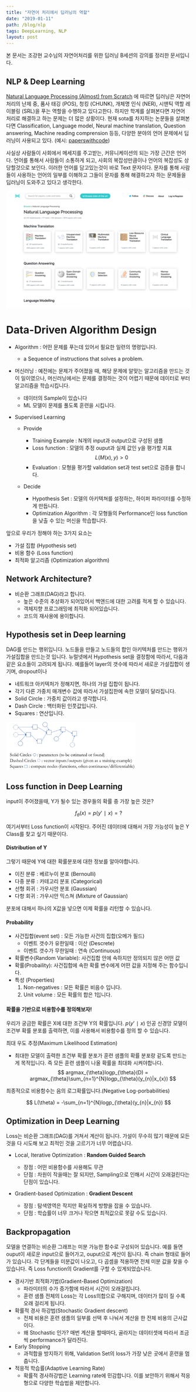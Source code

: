 ```yaml
---
title: "자연어 처리에서 딥러닝의 역할"
date: "2019-01-11"
path: /blog/nlp
tags: DeepLearning, NLP
layout: post
---
```


본 문서는 조강현 교수님의 자연어처리를 위한 딥러닝 B세션의 강의를 정리한 문서입니다.

## NLP & Deep Learning

[Natural Language Processing (Almost) from Scratch](http://www.jmlr.org/papers/volume12/collobert11a/collobert11a.pdf)  에 따르면 딥러닝은 자연어 처리의 난제 중, 품사 태깅 (POS), 청킹 (CHUNK), 개체명 인식 (NER), 시맨틱 역할 레이블링 (SRL)을 푸는 역할을 수행하고 있다고한다. 하지만 학계를 살펴본다면 자연어 처리로 해결하고 하는 문제는 더 많은 상황이다. 현재 sota를 차지하는 논문들을 살펴본다면  Classification, Language model, Neural machine translation, Question answering, Machine reading comprension 등등, 다양한 분야의 언어 문제에서 딥러닝이 사용되고 있다. (예시: [paperswithcode](https://paperswithcode.com/area/nlp))

사실상 사람들이 사회에서 메세지를 주고받는, 커뮤니케이션의 되는 가장 근간은 언어다. 언어를 통해서 사람들이 소통하게 되고, 사회의 복잡성만큼이나 언어의 복잡성도 상당할것으로 보인다. 이러한 언어를 담고있는것이 바로 Text 문자이다. 문자를 통해 사람들이 사용하는 언어의 일부를 이해하고 그들이 문자를 통해 해결하고자 하는 문제들을 딥러닝이 도와주고 있다고 생각한다.

<img src='../img/Sota.png'>

# Data-Driven Algorithm Design

- Algorithm : 어떤 문제를 푸는데 있어서 필요한 일련의 명령입니다.
    - a Sequence of instructions that solves a problem.

- 머신러닝 : 예전에는 문제가 주어졌을 때, 해당 문제에 알맞는 알고리즘을 만드는 것이 일이였으나, 머신러닝에서는 문제를 결정하는 것이 어렵기 때문에 데이터로 부터 알고리즘을 학습시킵니다.
    - 데이터의 Sample이 있습니다
    - ML 모델이 문제를 풀도록 훈련을 시킵니다.
    
- Supervised Learning
    - Provide
        - Training Example : N개의 input과 output으로 구성된 샘플
        - Loss function : 모델의 추정 ouput과 실제 값인 y을 평가할 지표 
        $$
        L(M(x),y) > 0
        $$
        - Evaluation : 모형을 평가할 validation set과 test set으로 검증을 합니다.
        
    - Decide
        - Hypothesis Set : 모델의 아키텍쳐를 설정하는, 하이퍼 파라미터를 수정하게 만듭니다.
        - Optimization Algorithm : 각 모형들의 Performance인 loss function을 낮출 수 있는 머신을 학습합니다.
        
앞으로 우리가 정해야 하는 3가지 요소는
- 가설 집합 (Hypothesis set)
- 비용 함수 (Loss function)
- 최적화 알고리즘 (Optimization algorithm)
    

## Network Architecture?

- 비순환 그래프(DAG)라고 합니다.
    - 높은 수준의 추상화가 되어있어서 백앤드에 대한 고려를 적게 할 수 있습니다.
    - 객체지향 프로그래밍에 최적화 되어있습니다.
    - 코드의 재사용에 용이합니다.

## Hypothesis set in Deep learning

DAG를 만드는 행위입니다. 노드들을 만들고 노드들의 합인 아키텍처를 만드는 행위가 가설집합을 만드는것 입니다. 뉴럴넷에서 Hypothesis set을 결정함에 따라서, 다음과 같은 요소들이 고려되게 됩니다. 예를들어 layer의 갯수에 따라서 새로운 가설집합이 생기며, dropout이나 
- 네트워크 아키텍처가 정해지면, 하나의 가설 집합이 됩니다.
- 각기 다른 가중치 매개변수 값에 따라서 가설집한에 속한 모델이 달라집니다. 
- Solid Circle : 가중치 값이라고 생각합니다.
- Dash Circle : 백터화된 인풋값입니다.
- Squares : 연산입니다. 

<img src='../img/graph.png' width=70%>

## Loss function in Deep Learning
input이 주어졌을때, Y가 될수 있는 경우들의 확률 중 가장 높은 것은?

$$
f_{\theta}(x) = p(y'∣x)= ?
$$

여기서부터 Loss function이 시작된다. 주어진 데이터에 대해서 가장 가능성이 높은 Y Class를 찾고 싶기 때문이다.

#### Distribution of Y

그렇기 때문에 Y에 대한 확률분포에 대한 정보를 알아야합니다.
- 이진 분류 : 베르누이 분포 (Bernoulli)
- 다중 분류 : 카테고리 분포 (Categorical)
- 선형 회귀 : 가우시안 분포 (Gaussian)
- 다항 회귀 : 가우시안 믹스쳐 (Mixture of Gaussian)

분포에 대해서 하나의 X값을 넣으면 이제 확률을 리턴할 수 있습니다.

#### Probability

- 사건집합(event set) : 모든 가능한 사건의 집합(오메가 필드)
    - 이벤트 갯수가 유한일때 : 이산 (Descrete)
    - 이벤트 갯수가 무한일때 : 연속 (Continuous)
- 확률변수(Random Variable): 사건집합 안에 속하지만 정의되지 않은 어떤 값
- 확률(Probaility): 사건집합에 속한 확률 변수에게 어떤 값을 지정해 주는 함수입니다.
- 특성 (Properties)
    1. Non-negatives : 모든 확률은 비음수 입니다.
    2. Unit volume : 모든 확률의 합은 1입니다.
    
####  확률을 기반으로 비용함수를 정의해보자!
우리가 궁금한 확률은 X에 대한 조건부 Y의 확률입니다. $p(y'∣x)$ 인공 신경망 모델이 조건부 확률 분포를 출력하면, 이를 사용해서 비용함수를 정의 할 수 있습니다.
<br>

최대 우도 추정(Maximum Likelihood Estimation)
- 최대한 모델이 출력한 조건부 확률 분포가 훈련 샘플의 확률 분포랑 같도록 만드는게 목적입니다. 즉 모든 훈련 샘플이 나올 확률을 최대화 시켜야합나다.
$$
argmax_{\theta}logp_{\theta}(D) = argmax_{\theta}\sum_{n=1}^{N}logp_{\theta}(y_{n}|x_{x})
$$

최종적으로 비용함수는 음의 로그확률입니다.(Negative Log-porbabilities)

$$
L(\theta) = -\sum_{n=1}^{N}logp_{\theta}(y_{n}|x_{n})
$$

## Optimization in Deep Learning

Loss는 비순환 그래프(DAG)를 거쳐서 계산이 됩니다. 가설이 무수히 많기 때문에 모든 것을 다 시도해 보고 최적인 것을 고르기가 너무 어렵습니다.
- Local, Iterative Optimization : __Random Guided Search__
    - 장점 : 어떤 비용함수를 사용해도 무관
    - 단점 : 차원이 작을때는 잘 되지만, Sampling으로 인해서 시간이 오래걸린다는 단점이 있습니다.
    
- Gradient-based Optimization : __Gradient Descent__
    - 장점 : 탐색영역은 작지만 확실하게 방향을 잡을 수 있습니다.
    - 단점 : 학습률이 너무 크거나 작으면 최적값으로 못갈 수도 있습니다.

## Backpropagation

모델을 연결하는 비순환 그래프는 미분 가능한 함수로 구성되어 있습니다. 예를 들면 ouput이 새로운 input으로 들어가고, ouput으로 계산이 됩니다. 즉 chain 형태로 들어가 있습니다. 각 단계들을 미분값이 나오고, 다 곱셈을 적용하면 전체 미분 값을 찾을 수 있습니다.  즉 Loss function의 Gradient를 구할 수 있게되었습니다.

- 경사기반 최적화기법(Gradient-Based Optimization)
    - 파라미터의 수가 증가함에 따라서 시간이 오래걸립니다.
    - 훈련 샘플 전체의 Loss는 각 Loss의합으로 구해지며, 데이터가 많이 질 수록 오래 걸리게 됩니다.
- 확률적 경사 하강법(Stochastic Gradient descent)
    - 전체 비용은 훈련 샘플의 일부를 선택 후 나눠서 계산을 한 전체 비용의 근사값이다.
    - 왜 Stochastic 인가? 매번 계산을 할때마다, 골라지는 데이터셋에 따라서 조금씩 performance가 달라진다.
- Early Stopping
    - 과적합을 방지하기 위해, Validation Set의 loss가 가장 낮은 곳에서 훈련을 멈춥니다.
- 적응적 학습률(Adaptive Learning Rate)
    - 확률적 경사하강법은 Learning rate에 민감합니다. 이를 보안하기 위해서 적응형으로 다양한 학습법을 제안합니다.


```python

```
